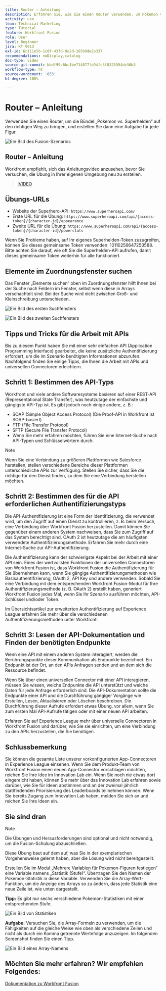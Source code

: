 ```yaml
---
title: Router – Anleitung
description: Erfahren Sie, wie Sie einen Router verwenden, um Pokemon vs. Superhelden-Bündel über den richtigen Pfad in [!DNL Adobe Workfront Fusion]zu leiten.
activity: use
team: Technical Marketing
type: Tutorial
feature: Workfront Fusion
role: User
level: Beginner
jira: KT-9013
exl-id: 6c111e5b-1c8f-43fd-9e2d-16599de2a337
recommendations: noDisplay,catalog
doc-type: video
source-git-commit: bbdf99c6bc1be714077fd94fc3f8325394de36b3
workflow-type: ht
source-wordcount: '853'
ht-degree: 100%

---
```


# Router – Anleitung

Verwenden Sie einen Router, um die Bündel „Pokemon vs. Superhelden“ auf den richtigen Weg zu bringen, und erstellen Sie dann eine Aufgabe für jede Figur.

![Ein Bild des Fusion-Szenarios](assets/universal-connectors-and-routing-2.png)

## Router – Anleitung

Workfront empfiehlt, sich das Anleitungsvideo anzusehen, bevor Sie versuchen, die Übung in Ihrer eigenen Umgebung neu zu erstellen.

>[!VIDEO](https://video.tv.adobe.com/v/335272/?quality=12&learn=on&enablevpops=1)

## Übungs-URLs

* Website der Superhero-API: `https://www.superheroapi.com/`
* Erste URL für die Übung: `https://www.superheroapi.com/api/{access-token}/{character-id}/appearance`
* Zweite URL für die Übung: `https://www.superheroapi.com/api/{access-token}/{character-id}/powerstats`

Wenn Sie Probleme haben, auf Ihr eigenes Superhelden-Token zuzugreifen, können Sie dieses gemeinsame Token verwenden: 10110256647253588. Bitte achten Sie darauf, wie oft Sie die Superhelden-API aufrufen, damit dieses gemeinsame Token weiterhin für alle funktioniert.



## Elemente im Zuordnungsfenster suchen

Das Fenster „Elemente suchen“ oben im Zuordnungsfenster hilft Ihnen bei der Suche nach Feldern im Fenster, selbst wenn diese in Arrays verschachtelt sind. Bei der Suche wird nicht zwischen Groß- und Kleinschreibung unterschieden.

![Ein Bild des ersten Suchfensters](assets/universal-connectors-and-routing-3.png)

![Ein Bild des zweiten Suchfensters](assets/universal-connectors-and-routing-4.png)

## Tipps und Tricks für die Arbeit mit APIs

Bis zu diesem Punkt haben Sie mit einer sehr einfachen API (Application Programming Interface) gearbeitet, die keine zusätzliche Authentifizierung erfordert, um die im Szenario benötigten Informationen abzurufen. Nachfolgend finden Sie einige Tipps, die Ihnen die Arbeit mit APIs und universellen Connectoren erleichtern.

## Schritt 1: Bestimmen des API-Typs

Workfront und viele andere Softwaresysteme basieren auf einer REST-API (Representational State Transfer), was heutzutage der einfachste und gängigste API-Typ ist. Es gibt jedoch noch einige andere, z. B.:

* SOAP (Simple Object Access Protocol) (Die Proof-API in Workfront ist SOAP-basiert)
* FTP (File Transfer Protocol)
* SFTP (Secure File Transfer Protocol)
* Wenn Sie mehr erfahren möchten, führen Sie eine Internet-Suche nach API-Typen und Schlüsselwörtern durch.

>[!NOTE]
>
>Wenn Sie eine Verbindung zu größeren Plattformen wie Salesforce herstellen, stellen verschiedene Bereiche dieser Plattformen unterschiedliche APIs zur Verfügung. Stellen Sie sicher, dass Sie die richtige für den Dienst finden, zu dem Sie eine Verbindung herstellen möchten.

## Schritt 2: Bestimmen des für die API erforderlichen Authentifizierungstyps

Die API-Authentifizierung ist eine Form der Identifizierung, die verwendet wird, um den Zugriff auf einen Dienst zu kontrollieren, z. B. beim Versuch, eine Verbindung über Workfront Fusion herzustellen. Damit können Sie gegenüber einem anderen System nachweisen, dass Sie zum Zugriff auf das System berechtigt sind. OAuth 2 ist heutzutage die am häufigsten verwendete Authentifizierungsmethode. Erfahren Sie mehr durch eine Internet-Suche zur API-Authentifizierung.

Die Authentifizierung kann der schwierigste Aspekt bei der Arbeit mit einer API sein. Eines der wertvollsten Funktionen der universellen Connectoren von Workfront Fusion ist, dass Workfront Fusion die Authentifizierung für Sie übernehmen kann, wenn Sie gängige Authentifizierungsmethoden wie Basisauthentifizierung, OAuth 2, API Key und andere verwenden. Sobald Sie eine Verbindung mit dem entsprechenden Workfront Fusion-Modul für Ihre Authentifizierungsmethode (z. B. OAuth 2) erstellt haben, generiert Workfront Fusion jedes Mal, wenn Sie Ihr Szenario ausführen möchten, API-Schlüssel und/oder Token.

Im Übersichtsartikel zur erweiterten Authentifizierung auf Experience League erfahren Sie mehr über die verschiedenen Authentifizierungsmethoden unter Workfront.

## Schritt 3: Lesen der API-Dokumentation und Finden der benötigten Endpunkte

Wenn eine API mit einem anderen System interagiert, werden die Berührungspunkte dieser Kommunikation als Endpunkte bezeichnet. Ein Endpunkt ist der Ort, an den APIs Anfragen senden und an dem sich die Ressource befindet.

Wenn Sie über einen universellen Connector mit einer API interagieren, müssen Sie wissen, welche Endpunkte die API unterstützt und welche Daten für jede Anfrage erforderlich sind. Die API-Dokumentation sollte die Endpunkte einer API und die Durchführung gängiger Vorgänge wie Erstellen, Lesen, Aktualisieren oder Löschen beschreiben. Die Durchführung dieser Aufrufe erfordert etwas Übung, vor allem, wenn Sie zum ersten Mal API-Aufrufe tätigen oder mit einer neuen API arbeiten.

Erfahren Sie auf Experience League mehr über universelle Connectoren in Workfront Fusion und darüber, wie Sie sie einrichten, um eine Verbindung zu den APIs herzustellen, die Sie benötigen.

## Schlussbemerkung

Sie können die gesamte Liste unserer vorkonfigurierten App-Connectoren in Experience League einsehen. Wenn Sie dem Produkt-Team von Workfront Fusion einen neuen App-Connector vorschlagen möchten, reichen Sie Ihre Idee im Innovation Lab ein. Wenn Sie noch nie etwas dort eingereicht haben, können Sie mehr über das Innovation Lab erfahren sowie darüber, wie Sie für Ideen abstimmen und an der zweimal jährlich stattfindenden Priorisierung des Leaderboards teilnehmen können. Wenn Sie bereits Zugang zum Innovation Lab haben, melden Sie sich an und reichen Sie Ihre Ideen ein.

## Sie sind dran

>[!NOTE]
>
>Die Übungen und Herausforderungen sind optional und nicht notwendig, um die Fusion-Schulung abzuschließen.

Diese Übung baut auf dem auf, was Sie in der exemplarischen Vorgehensweise gelernt haben, aber die Lösung wird nicht bereitgestellt.

Erstellen Sie im Modul „Mehrere Variablen für Pokemon-Figuren festlegen“ eine Variable namens „Statistik (Stufe)“. Übertragen Sie den Namen der Pokemon-Statistik in diese Variable. Verwenden Sie die Array-Wert-Funktion, um die Anzeige des Arrays so zu ändern, dass jede Statistik eine neue Zeile ist, wie unten dargestellt.

**Tipp:** Es gibt nur sechs verschiedene Pokemon-Statistiken mit einer entsprechenden Stufe.

![Ein Bild von Statistiken](assets/universal-connectors-and-routing-5.png)

**Aufgabe:** Versuchen Sie, die Array-Formeln zu verwenden, um die Fähigkeiten auf die gleiche Weise wie oben als verschiedene Zeilen und nicht als durch ein Komma getrennte Wertefolge anzuzeigen. Im folgenden Screenshot finden Sie einen Tipp.

![Ein Bild eines Array-Namens](assets/universal-connectors-and-routing-6.png)

## Möchten Sie mehr erfahren? Wir empfehlen Folgendes:

[Dokumentation zu Workfront Fusion](https://experienceleague.adobe.com/de/docs/workfront-fusion/using/get-started-with-fusion/understand-workfront-fusion/workfront-fusion-overview)
